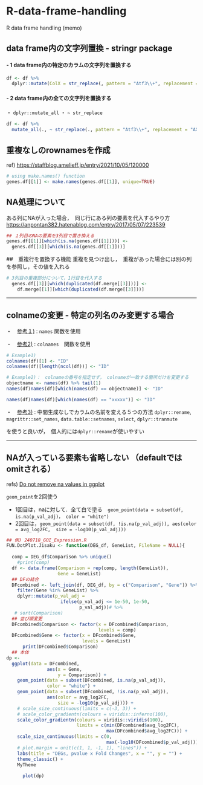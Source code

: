# R-data-frame-handling
R data frame handling (memo)

##  <span style="color: `#007AFF`"> data frame内の文字列置換 -  stringr package</span>

#### - 1 data frame内の特定のカラムの文字列を置換する

```r
df <- df %>% 
  dplyr::mutate(ColX = str_replace(, pattern = "Atf3\\+", replacement = "AX"))

```

#### - 2 data frame内の全ての文字列を置換する
・ `dplyr::mutate_all`
・ `~ str_replace`
```r
df <- df %>% 
  mutate_all(., ~ str_replace(., pattern = "Atf3\\+", replacement = "AX"))
 ``` 


##  <span style="color: `#007AFF`">重複なしのrownamesを作成</span>
ref) https://staffblog.amelieff.jp/entry/2021/10/05/120000

```r
# using make.names() function
genes.df[[1]] <- make.names(genes.df[[1]], unique=TRUE)
```

## NA処理について
ある列にNAが入った場合，　同じ行にある列の要素を代入するやり方 https://anpontan382.hatenablog.com/entry/2017/05/07/223539
```r
## １列目のNAの要素を3列目で置き換える
genes.df[[1]][which(is.na(genes.df[[1]]))] <-
  genes.df[[3]][which(is.na(genes.df[[1]]))]
```

##　重複行を置換する機能
重複を見つけ出し，　重複があった場合には別の列を参照し，その値を入れる
```r
# 3列目の重複部分について，1行目を代入する
  genes.df[[3]][which(duplicated(df.merge[[3]]))] <- 
    df.merge[[1]][which(duplicated(df.merge[[3]]))]
```

-------------------------------------

## colnameの変更 - 特定の列名のみ変更する場合

・　[参考１)](https://tips-r.blogspot.com/2018/02/r.html) : `names` 関数を使用

・　[参考2)](https://indenkun.hatenablog.com/entry/2020/06/20/202500) : `colnames`　関数を使用

```r
# Example1)
colnames(df)[1] <- "ID"
colnames(df)[length(ncol(df))] <- "ID"

# Example2)：　colnameの番号を指定せず， colnameが一致する箇所だけを変更する
objectname <- names(df) %>% tail(1)
names(df)names(df)[which(names(df) == objectname)] <- "ID"

names(df)names(df)[which(names(df) == "xxxxx")] <- "ID"

```

・　[参考3)](https://keachmurakami.github.io/2016/04/01/colnames.html) : 中間生成なしでカラムの名前を変える５つの方法
`dplyr::rename`, `magrittr::set_names`, `data.table::setnames`, `select`, `dplyr::tranmute`

を使うと良いが，　個人的には`dplyr::rename`が使いやすい


-------------------------------------
## NAが入っている要素も省略しない （defaultではomitされる）
refs) [Do not remove na values in ggplot](https://stackoverflow.com/questions/33501519/do-not-remove-na-values-in-ggplot)

`geom_point`を2回使う 
- 1回目は，naに対して．全て白で塗る　`geom_point(data = subset(df, is.na(p_val_adj)，
color = "white")`
- 2回目は，`geom_point(data = subset(df, !is.na(p_val_adj)),
 aes(color = avg_log2FC, 
size = -log10(p_val_adj)))`

                   
```r
## 例) 240718_GOI_Expression.R 
FUN.DotPlot.Jisaku <- function(DEG_df, GeneList, FileName = NULL){
  
  comp = DEG_df$Comparison %>% unique()
    #print(comp)
  df <- data.frame(Comparison = rep(comp, length(GeneList)),
                   Gene = GeneList)
  ## DFの結合
  DFcombined <- left_join(df, DEG_df, by = c("Comparison", "Gene")) %>% 
    filter(Gene %in% GeneList) %>% 
    dplyr::mutate(p_val_adj = 
                    ifelse(p_val_adj <= 1e-50, 1e-50,
                           p_val_adj))# %>% 
   # sort(Comparison)
  ## 並び順変更
  DFcombined$Comparison <- factor(x = DFcombined$Comparison,
                                  levels = comp)
  DFcombined$Gene <- factor(x = DFcombined$Gene,
                            levels = GeneList)  
      print(DFcombined$Comparison)
  ## 本体
dp <- 
  ggplot(data = DFcombined,
               aes(x = Gene,
                   y = Comparison)) + 
    geom_point(data = subset(DFcombined, is.na(p_val_adj)),
               color = "white") + 
    geom_point(data = subset(DFcombined, !is.na(p_val_adj)),
               aes(color = avg_log2FC,
                   size = -log10(p_val_adj))) +
    # scale_size_continuous(limits = c(-3, 3)) +
    # scale_color_gradientn(colours = viridis::inferno(100),
    scale_color_gradientn(colours = viridis::viridis(100),
                          limits = c(min(DFcombined$avg_log2FC), 
                                     max(DFcombined$avg_log2FC))) + 
    scale_size_continuous(limits = c(0, 
                                     max(-log10(DFcombined$p_val_adj)))) +
    # plot.margin = unit(c(1, 1, -1, 1), "lines")) + 
    labs(title = "DEGs, pvalue x Fold Changes", x = "", y = "") + 
    theme_classic() +
    MyTheme
  
      plot(dp)


```
